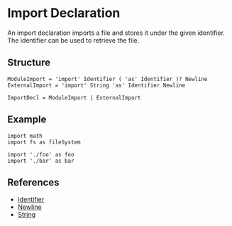 # Import Declaration

An import declaration imports a file and stores it under the given identifier. The identifier can be used to retrieve the file.

## Structure
```grammar
ModuleImport = 'import' Identifier ( 'as' Identifier )? Newline
ExternalImport = 'import' String 'as' Identifier Newline

ImportDecl = ModuleImport | ExternalImport
```

## Example
```syntek
import math
import fs as fileSystem

import './foo' as foo
import './bar' as bar
```

## References
- [Identifier](/spec/grammar/lexical.html#identifiers)
- [Newline](/spec/grammar/lexical.html#newline)
- [String](/spec/grammar/lexical.html#string)
